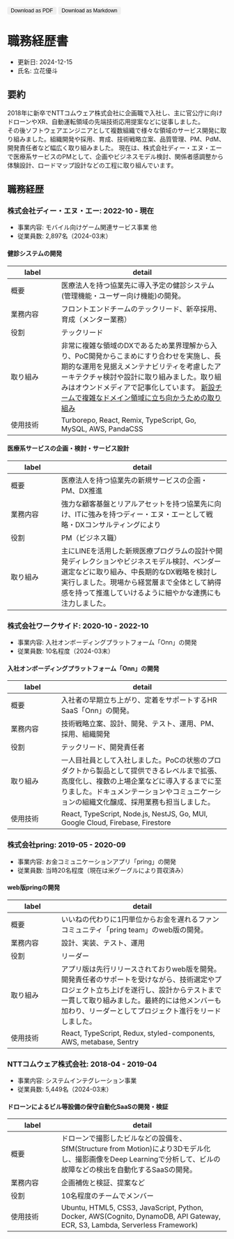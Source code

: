 <style>
    @media print {
        h1:not([id]) {
            display: none;
        }
        .no-print {
            display: none;
        }
    }
    thead {
      ##f6f8fa;
    }
    table th:first-child, table td:first-child {
        width: 100px;
    }
    button {
      border: none;
      padding: 2px 8px;
      font-size: 0.75rem;
      border-radius: 4px;
    }
</style>

<button onclick="window.print()" class="no-print">Download as PDF</button>
<button onclick="location.href='https://raw.githubusercontent.com/tachibanayu24/tachibanayu24/refs/heads/main/resume/README.md'" class="no-print">Download as Markdown</button>

# 職務経歴書 

* 更新日: 2024-12-15
* 氏名: 立花優斗

## 要約

2018年に新卒でNTTコムウェア株式会社に企画職で入社し、主に官公庁に向けドローンやXR、自動運転領域の先端技術応用提案などに従事しました。  
その後ソフトウェアエンジニアとして複数組織で様々な領域のサービス開発に取り組みました。組織開発や採用、育成、技術戦略立案、品質管理、PM、PdM、開発責任者など幅広く取り組みました。
現在は、株式会社ディー・エヌ・エーで医療系サービスのPMとして、企画やビジネスモデル検討、関係者感調整から体験設計、ロードマップ設計などの工程に取り組んでいます。

## 職務経歴

### 株式会社ディー・エヌ・エー: 2022-10 - 現在

* 事業内容: モバイル向けゲーム関連サービス事業 他
* 従業員数:  2,897名（2024-03末）

#### 健診システムの開発

| label | detail |
| ----- | ------ |
| 概要 | 医療法人を持つ協業先に導入予定の健診システム(管理機能・ユーザー向け機能)の開発。 |
| 業務内容 | フロントエンドチームのテックリード、新卒採用、育成（メンター業務） |
| 役割 | テックリード |
| 取り組み | 非常に複雑な領域のDXであるため業界理解から入り、PoC開発からこまめにすり合わせを実施し、長期的な運用を見据えメンテナビリティを考慮したアーキテクチャ検討や設計に取り組みました。取り組みはオウンドメディアで記事化しています。 [新設チームで複雑なドメイン領域に立ち向かうための取り組み](https://engineering.dena.com/blog/2023/12/junior-engineer-enablement/)  |
| 使用技術 | Turborepo, React, Remix, TypeScript, Go, MySQL, AWS, PandaCSS |

#### 医療系サービスの企画・検討・サービス設計

| label | detail |
| ----- | ------ |
| 概要 | 医療法人を持つ協業先の新規サービスの企画・PM、DX推進 |
| 業務内容 | 強力な顧客基盤とリアルアセットを持つ協業先に向け、ITに強みを持つディー・エヌ・エーとして戦略・DXコンサルティングにより |
| 役割 | PM（ビジネス職） |
| 取り組み | 主にLINEを活用した新規医療プログラムの設計や開発ディレクションやビジネスモデル検討、ベンダー選定などに取り組み、中長期的なDX戦略を検討し実行しました。現場から経営層まで全体として納得感を持って推進していけるように細やかな連携にも注力しました。 |

### 株式会社ワークサイド: 2020-10 - 2022-10

* 事業内容: 入社オンボーディングプラットフォーム「Onn」の開発
* 従業員数: 10名程度（2024-03末）

#### 入社オンボーディングプラットフォーム「Onn」の開発

| label | detail |
| ----- | ------ |
| 概要 | 入社者の早期立ち上がり、定着をサポートするHR SaaS「Onn」の開発。 |
| 業務内容 | 技術戦略立案、設計、開発、テスト、運用、PM、採用、組織開発 |
| 役割 | テックリード、開発責任者 |
| 取り組み | 一人目社員として入社しました。PoCの状態のプロダクトから製品として提供できるレベルまで拡張、高度化し、複数の上場企業などに導入するまでに至りました。ドキュメンテーションやコミュニケーションの組織文化醸成、採用業務も担当しました。 |
| 使用技術 | React, TypeScript, Node.js, NestJS, Go, MUI, Google Cloud, Firebase, Firestore |


### 株式会社pring: 2019-05 - 2020-09

* 事業内容: お金コミュニケーションアプリ「pring」の開発
* 従業員数: 当時20名程度（現在は米グーグルにより買収済み）

#### web版pringの開発 

| label | detail |
| ----- | ------ |
| 概要 | いいねの代わりに1円単位からお金を遅れるファンコミュニティ「pring team」のweb版の開発。 |
| 業務内容 | 設計、実装、テスト、運用 |
| 役割 | リーダー |
| 取り組み | アプリ版は先行リリースされておりweb版を開発。開発責任者のサポートを受けながら、技術選定やプロジェクト立ち上げを遂行し、設計からテストまで一貫して取り組みました。最終的には他メンバーも加わり、リーダーとしてプロジェクト進行をリードしました。 |
| 使用技術 | React, TypeScript, Redux, styled-components, AWS, metabase, Sentry |


### NTTコムウェア株式会社: 2018-04 - 2019-04

* 事業内容: システムインテグレーション事業
* 従業員数: 5,449名（2024-03末）

#### ドローンによるビル等設備の保守自動化SaaSの開発・検証

| label | detail |
| ----- | ------ |
| 概要 | ドローンで撮影したビルなどの設備を、SfM(Structure from Motion)により3Dモデル化し、撮影画像をDeep Learningで分析して、ビルの故障などの検出を自動化するSaaSの開発。 |
| 業務内容 | 企画補佐と検証、提案など |
| 役割 | 10名程度のチームでメンバー |
| 使用技術 | Ubuntu, HTML5, CSS3, JavaScript, Python, Docker, AWS(Cognito, DynamoDB, API Gateway, ECR, S3, Lambda, Serverless Framework) |

